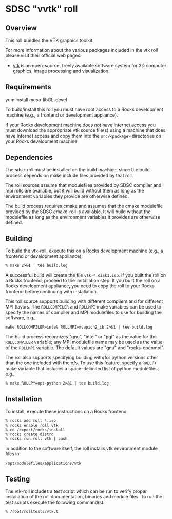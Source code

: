 # SDSC "vvtk" roll

## Overview

This roll bundles the VTK graphics toolkit.

For more information about the various packages included in the vtk roll please visit their official web pages:

- <a href="https://www.vtk.org" target="_blank">vtk</a> is an open-source, freely available software system for 3D computer graphics, image processing and visualization.

## Requirements

yum install mesa-libGL-devel

To build/install this roll you must have root access to a Rocks development
machine (e.g., a frontend or development appliance).

If your Rocks development machine does *not* have Internet access you must
download the appropriate vtk source file(s) using a machine that does
have Internet access and copy them into the `src/<package>` directories on your
Rocks development machine.


## Dependencies

The sdsc-roll must be installed on the build machine, since the build process
depends on make include files provided by that roll.

The roll sources assume that modulefiles provided by SDSC compiler and mpi
rolls are available, but it will build without them as long as the environment
variables they provide are otherwise defined.

The build process requires cmake and assumes that the cmake
modulefile provided by the SDSC cmake-roll is available.  It will build without
the modulefile as long as the environment variables it provides are otherwise
defined.


## Building

To build the vtk-roll, execute this on a Rocks development
machine (e.g., a frontend or development appliance):

```shell
% make 2>&1 | tee build.log
```

A successful build will create the file `vtk-*.disk1.iso`.  If you built the
roll on a Rocks frontend, proceed to the installation step. If you built the
roll on a Rocks development appliance, you need to copy the roll to your Rocks
frontend before continuing with installation.

This roll source supports building with different compilers and for different
MPI flavors.  The `ROLLCOMPILER` and `ROLLMPI` make variables can be used to
specify the names of compiler and MPI modulefiles to use for building the
software, e.g.,

```shell
make ROLLCOMPILER=intel ROLLMPI=mvapich2_ib 2>&1 | tee build.log
```

The build process recognizes "gnu", "intel" or "pgi" as the value for the
`ROLLCOMPILER` variable; any MPI modulefile name may be used as the value of
the `ROLLMPI` variable.  The default values are "gnu" and "rocks-openmpi".

The roll also supports specifying building with/for python versions other than
the one included with the o/s.  To use this feature, specify a `ROLLPY` make
variable that includes a space-delimited list of python modulefiles, e.g.,

```shell
% make ROLLPY=opt-python 2>&1 | tee build.log
```


## Installation

To install, execute these instructions on a Rocks frontend:

```shell
% rocks add roll *.iso
% rocks enable roll vtk
% cd /export/rocks/install
% rocks create distro
% rocks run roll vtk | bash
```

In addition to the software itself, the roll installs vtk environment
module files in:

```shell
/opt/modulefiles/applications/vtk
```


## Testing

The vtk-roll includes a test script which can be run to verify proper
installation of the roll documentation, binaries and module files. To
run the test scripts execute the following command(s):

```shell
% /root/rolltests/vtk.t 
```
